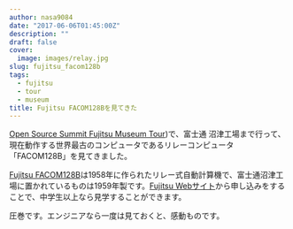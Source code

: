 ```yaml
---
author: nasa9084
date: "2017-06-06T01:45:00Z"
description: ""
draft: false
cover:
  image: images/relay.jpg
slug: fujitsu_facom128b
tags:
  - fujitsu
  - tour
  - museum
title: Fujitsu FACOM128Bを見てきた
---
```



[Open Source Summit Fujitsu Museum Tour](http://events.linuxfoundation.jp/events/open-source-summit-japan/extend-the-experience/tour))で、富士通 沼津工場まで行って、現在動作する世界最古のコンピュータであるリレーコンピュータ「FACOM128B」を見てきました。

[Fujitsu FACOM128B](https://ja.wikipedia.org/wiki/FACOM#FACOM_128)は1958年に作られたリレー式自動計算機で、富士通沼津工場に置かれているものは1959年製です。[Fujitsu Webサイト](http://www.fujitsu.com/jp/about/plus/museum/ikeda/tour/index.html)から申し込みをすることで、中学生以上なら見学することができます。

圧巻です。エンジニアなら一度は見ておくと、感動ものです。

